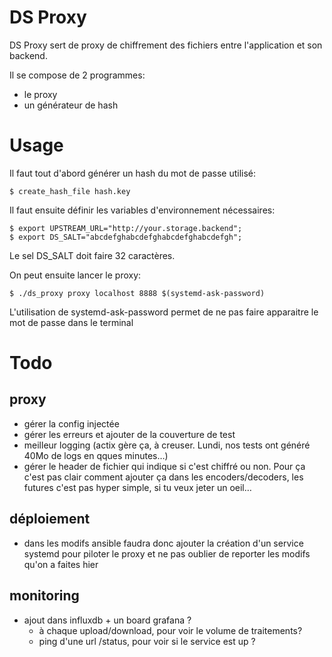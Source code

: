 # DS Proxy

DS Proxy sert de proxy de chiffrement des fichiers entre l'application et son backend.

Il se compose de 2 programmes:

 - le proxy
 - un générateur de hash

# Usage

Il faut tout d'abord générer un hash du mot de passe utilisé:

    $ create_hash_file hash.key

Il faut ensuite définir les variables d'environnement nécessaires:

    $ export UPSTREAM_URL="http://your.storage.backend";
    $ export DS_SALT="abcdefghabcdefghabcdefghabcdefgh";

Le sel DS_SALT doit faire 32 caractères.

On peut ensuite lancer le proxy:

    $ ./ds_proxy proxy localhost 8888 $(systemd-ask-password)

L'utilisation de systemd-ask-password permet de ne pas faire apparaitre le mot de passe dans le terminal

# Todo

## proxy

- gérer la config injectée
- gérer les erreurs et ajouter de la couverture de test
- meilleur logging (actix gère ça, à creuser. Lundi, nos tests ont généré 40Mo de logs en qques minutes…)
- gérer le header de fichier qui indique si c'est chiffré ou non. Pour ça c'est pas clair comment ajouter ça dans les encoders/decoders, les futures c'est pas hyper simple, si tu veux jeter un oeil…

## déploiement

 - dans les modifs ansible faudra donc ajouter la création d'un service systemd pour piloter le proxy et ne pas oublier de reporter les modifs qu'on a faites hier

## monitoring

 - ajout dans influxdb + un board grafana ?
   - à chaque upload/download, pour voir le volume de traitements?
   - ping d'une url /status, pour voir si le service est up ?